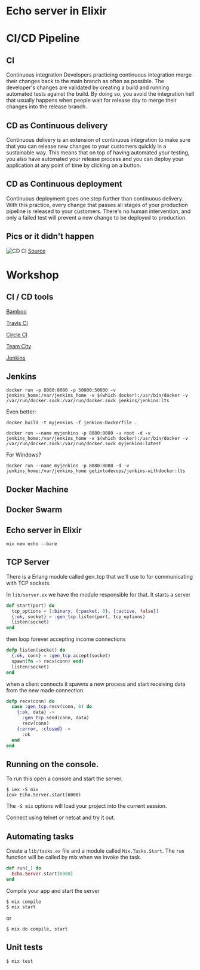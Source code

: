 # Echo server in Elixir
# CI/CD Pipeline

## CI
Continuous integration
Developers practicing continuous integration merge their changes back to the main branch as often as possible. The developer's changes are validated by creating a build and running automated tests against the build. By doing so, you avoid the integration hell that usually happens when people wait for release day to merge their changes into the release branch.

## CD as Continuous delivery
Continuous delivery is an extension of continuous integration to make sure that you can release new changes to your customers quickly in a sustainable way. This means that on top of having automated your testing, you also have automated your release process and you can deploy your application at any point of time by clicking on a button.

## CD as Continuous deployment
Continuous deployment goes one step further than continuous delivery. With this practice, every change that passes all stages of your production pipeline is released to your customers. There's no human intervention, and only a failed test will prevent a new change to be deployed to production.

## Pics or it didn't happen
![CD CI](https://wac-cdn.atlassian.com/dam/jcr:84fa9fcf-4ad0-4417-96d3-e5d3387d7f81/CDmicro-600x338-retina2x-B_cicds.png?cdnVersion=ji)
[Source](https://www.atlassian.com/continuous-delivery/ci-vs-ci-vs-cd)

# Workshop

## CI / CD tools
[Bamboo](https://www.atlassian.com/software/bamboo)

[Travis CI](https://travis-ci.org/)

[Circle CI](https://circleci.com/)

[Team City](https://www.jetbrains.com/teamcity/)

[Jenkins](https://jenkins.io/)

## Jenkins
```
docker run -p 8080:8080 -p 50000:50000 -v jenkins_home:/var/jenkins_home -v $(which docker):/usr/bin/docker -v /var/run/docker.sock:/var/run/docker.sock jenkins/jenkins:lts
```
Even better:
```
docker build -t myjenkins -f jenkins-Dockerfile .

docker run --name myjenkins -p 8080:8080 -u root -d -v jenkins_home:/var/jenkins_home -v $(which docker):/usr/bin/docker -v /var/run/docker.sock:/var/run/docker.sock myjenkins:latest
```

For Windows?
```
docker run --name myjenkins -p 8080:8080 -d -v jenkins_home:/var/jenkins_home getintodevops/jenkins-withdocker:lts
```

## Docker Machine

## Docker Swarm
## Echo server in Elixir

```
mix new echo --bare  
```

## TCP Server
There is a Erlang module called gen_tcp that we'll use to for communicating
with TCP sockets.

In ```lib/server.ex``` we have the module responsible for that. It starts
a server

```elixir
def start(port) do
  tcp_options = [:binary, {:packet, 0}, {:active, false}]
  {:ok, socket} = :gen_tcp.listen(port, tcp_options)
  listen(socket)
end
```

then loop forever accepting income connections

```elixir
defp listen(socket) do
  {:ok, conn} = :gen_tcp.accept(socket)
  spawn(fn -> recv(conn) end)
  listen(socket)
end
```

when a client connects it spawns a new process and start receiving data
from the new made connection

```elixir
defp recv(conn) do
  case :gen_tcp.recv(conn, 0) do
    {:ok, data} ->
      :gen_tcp.send(conn, data)
      recv(conn)
    {:error, :closed} ->
      :ok
  end
end
```

## Running on the console.
To run this open a console and start the server.

```
$ iex -S mix
iex> Echo.Server.start(6000)
```

The ```-S mix``` options will load your project into the current session.

Connect using telnet or netcat and try it out.

## Automating tasks
Create a ```lib/tasks.ex``` file and a module called ```Mix.Tasks.Start```. The
```run``` function will be called by mix when we invoke the task.

```elixir
def run(_) do
  Echo.Server.start(6000)
end
```

Compile your app and start the server

```
$ mix compile
$ mix start
```

or
```
$ mix do compile, start
```

## Unit tests

```
$ mix test
```
